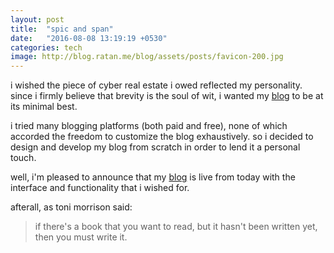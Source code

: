```yaml
---
layout: post
title:  "spic and span"
date:   "2016-08-08 13:19:19 +0530"
categories: tech
image: http://blog.ratan.me/blog/assets/posts/favicon-200.jpg
---
```

i wished the piece of cyber real estate i owed reflected my personality. since i firmly believe that brevity is the soul of wit, i wanted my [blog](http://blog.ratan.me) to be at its minimal best.

i tried many blogging platforms (both paid and free), none of which accorded the freedom to customize the blog exhaustively. so i decided to design and develop my blog from scratch in order to lend it a personal touch.

well, i'm pleased to announce that my [blog](http://blog.ratan.me) is live from today with the interface and  functionality that i wished for.

afterall, as toni morrison said:

> if there's a book that you want to read, but it hasn't been written yet, then you must write it.
